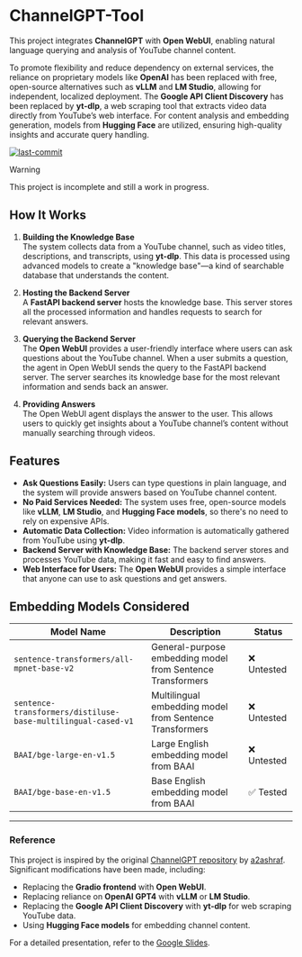 # ChannelGPT-Tool

This project integrates **ChannelGPT** with **Open WebUI**, enabling natural language querying and analysis of YouTube channel content. 

To promote flexibility and reduce dependency on external services, the reliance on proprietary models like **OpenAI** has been replaced with free, open-source alternatives such as **vLLM** and **LM Studio**, allowing for independent, localized deployment. The **Google API Client Discovery** has been replaced by **yt-dlp**, a web scraping tool that extracts video data directly from YouTube’s web interface. For content analysis and embedding generation, models from **Hugging Face** are utilized, ensuring high-quality insights and accurate query handling.

<a href="#"><img alt="last-commit" src="https://img.shields.io/github/last-commit/NotYuSheng/ChannelGPT?color=red"></a>

> [!WARNING]  
> This project is incomplete and still a work in progress.

## How It Works

1. **Building the Knowledge Base**  
   The system collects data from a YouTube channel, such as video titles, descriptions, and transcripts, using **yt-dlp**. This data is processed using advanced models to create a "knowledge base"—a kind of searchable database that understands the content.

2. **Hosting the Backend Server**  
   A **FastAPI backend server** hosts the knowledge base. This server stores all the processed information and handles requests to search for relevant answers.

3. **Querying the Backend Server**  
   The **Open WebUI** provides a user-friendly interface where users can ask questions about the YouTube channel. When a user submits a question, the agent in Open WebUI sends the query to the FastAPI backend server. The server searches its knowledge base for the most relevant information and sends back an answer.

4. **Providing Answers**  
   The Open WebUI agent displays the answer to the user. This allows users to quickly get insights about a YouTube channel’s content without manually searching through videos.

## Features

- **Ask Questions Easily:** Users can type questions in plain language, and the system will provide answers based on YouTube channel content.
- **No Paid Services Needed:** The system uses free, open-source models like **vLLM**, **LM Studio**, and **Hugging Face models**, so there's no need to rely on expensive APIs.
- **Automatic Data Collection:** Video information is automatically gathered from YouTube using **yt-dlp**.
- **Backend Server with Knowledge Base:** The backend server stores and processes YouTube data, making it fast and easy to find answers.
- **Web Interface for Users:** The **Open WebUI** provides a simple interface that anyone can use to ask questions and get answers.

## Embedding Models Considered

| Model Name                                                   | Description                                                | Status      |
|--------------------------------------------------------------|------------------------------------------------------------|-------------|
| `sentence-transformers/all-mpnet-base-v2`                    | General-purpose embedding model from Sentence Transformers | ❌ Untested |
| `sentence-transformers/distiluse-base-multilingual-cased-v1` | Multilingual embedding model from Sentence Transformers    | ❌ Untested |
| `BAAI/bge-large-en-v1.5`                                     | Large English embedding model from BAAI                    | ❌ Untested |
| `BAAI/bge-base-en-v1.5`                                      | Base English embedding model from BAAI                     | ✅ Tested   |

---

### Reference
This project is inspired by the original [ChannelGPT repository](https://github.com/a2ashraf/ChannelGPT) by [a2ashraf](https://github.com/a2ashraf). Significant modifications have been made, including:

- Replacing the **Gradio frontend** with **Open WebUI**.
- Replacing reliance on **OpenAI GPT4** with **vLLM** or **LM Studio**.
- Replacing the **Google API Client Discovery** with **yt-dlp** for web scraping YouTube data.
- Using **Hugging Face models** for embedding channel content.

For a detailed presentation, refer to the [Google Slides](https://docs.google.com/presentation/d/1-fByxUlOslhKEuLHqnWeTu0N_QsHAox3wgATqQPI1qo/edit#slide=id.g32aa57a467b_0_68).
